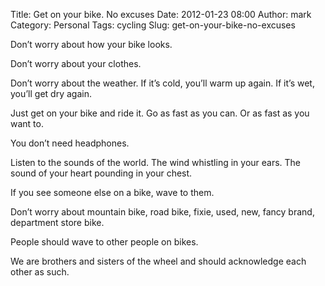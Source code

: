 Title: Get on your bike.  No excuses
Date: 2012-01-23 08:00
Author: mark
Category: Personal
Tags: cycling
Slug: get-on-your-bike-no-excuses

Don’t worry about how your bike looks.

Don’t worry about your clothes.

Don’t worry about the weather. If it’s cold, you’ll warm up again. If
it’s wet, you’ll get dry again.

Just get on your bike and ride it. Go as fast as you can. Or as fast as
you want to.

You don’t need headphones.

Listen to the sounds of the world. The wind whistling in your ears. The
sound of your heart pounding in your chest.

If you see someone else on a bike, wave to them.

Don’t worry about mountain bike, road bike, fixie, used, new, fancy
brand, department store bike.

People should wave to other people on bikes.

We are brothers and sisters of the wheel and should acknowledge each
other as such.
